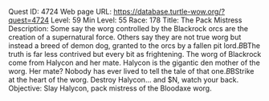 Quest ID: 4724
Web page URL: https://database.turtle-wow.org/?quest=4724
Level: 59
Min Level: 55
Race: 178
Title: The Pack Mistress
Description: Some say the worg controlled by the Blackrock orcs are the creation of a supernatural force. Others say they are not true worg but instead a breed of demon dog, granted to the orcs by a fallen pit lord.$B$BThe truth is far less contrived but every bit as frightening. The worg of Blackrock come from Halycon and her mate. Halycon is the gigantic den mother of the worg. Her mate? Nobody has ever lived to tell the tale of that one.$B$BStrike at the heart of the worg. Destroy Halycon... and $N, watch your back.
Objective: Slay Halycon, pack mistress of the Bloodaxe worg.
